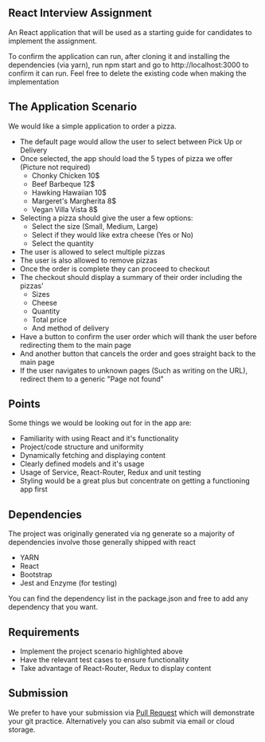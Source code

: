 ## React Interview Assignment

An React application that will be used as a starting guide for candidates to implement the assignment.

To confirm the application can run, after cloning it and installing the dependencies (via yarn), run npm start and go to http://localhost:3000 to confirm it can run. Feel free to delete the existing code when making the implementation

## The Application Scenario

We would like a simple application to order a pizza.

* The default page would allow the user to select between Pick Up or Delivery
* Once selected, the app should load the 5 types of pizza we offer (Picture not required)
  * Chonky Chicken 10$
  * Beef Barbeque 12$
  * Hawking Hawaiian 10$
  * Margeret's Margherita 8$
  * Vegan Villa Vista 8$
* Selecting a pizza should give the user a few options:
  * Select the size (Small, Medium, Large)
  * Select if they would like extra cheese (Yes or No)
  * Select the quantity
* The user is allowed to select multiple pizzas
* The user is also allowed to remove pizzas
* Once the order is complete they can proceed to checkout
* The checkout should display a summary of their order including the pizzas'
  * Sizes
  * Cheese
  * Quantity
  * Total price
  * And method of delivery
* Have a button to confirm the user order which will thank the user before redirecting them to the main page
* And another button that cancels the order and goes straight back to the main page
* If the user navigates to unknown pages (Such as writing on the URL), redirect them to a generic "Page not found"

## Points

Some things we would be looking out for in the app are:

* Familiarity with using React and it's functionality
* Project/code structure and uniformity
* Dynamically fetching and displaying content
* Clearly defined models and it's usage
* Usage of Service, React-Router, Redux and unit testing
* Styling would be a great plus but concentrate on getting a functioning app first

## Dependencies

The project was originally generated via ng generate so a majority of dependencies involve those generally shipped with react

* YARN
* React
* Bootstrap
* Jest and Enzyme (for testing)

You can find the dependency list in the package.json and free to add any dependency that you want.

## Requirements

* Implement the project scenario highlighted above
* Have the relevant test cases to ensure functionality
* Take advantage of React-Router, Redux  to display content

## Submission

We prefer to have your submission via [Pull Request][1] which will demonstrate your git practice. Alternatively you can also submit via email or cloud storage.

[1]: https://github.com/pos-my/react-interview/pulls
